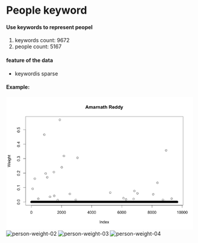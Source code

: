 # People keyword

#### Use keywords to represent peopel

1. keywords count: 9672
2. people count: 5167

#### feature of the data

- keywordis sparse

#### Example:

<img alt="person-weight-01" src="../img/person-weight-01.png"/>
<img alt="person-weight-02" src="img/person-weight-02.png"/>
<img alt="person-weight-03" src="img/person-weight-03.png"/>
<img alt="person-weight-04" src="img/person-weight-04.png"/>
